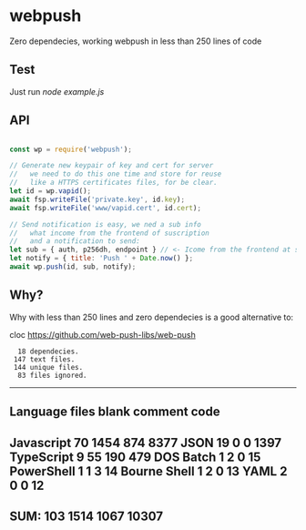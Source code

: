 # webpush
Zero dependecies, working webpush in less than 250 lines of code


## Test
Just run _node example.js_

## API

```javascript

const wp = require('webpush');

// Generate new keypair of key and cert for server
//   we need to do this one time and store for reuse
//   like a HTTPS certificates files, for be clear.
let id = wp.vapid();
await fsp.writeFile('private.key', id.key);
await fsp.writeFile('www/vapid.cert', id.cert);

// Send notification is easy, we ned a sub info
//   what income from the frontend of suscription
//   and a notification to send:
let sub = { auth, p256dh, endpoint } // <- Icome from the frontend at suscription time.
let notify = { title: 'Push ' + Date.now() };
await wp.push(id, sub, notify);
```

## Why?

Why with less than 250 lines and zero dependecies is a good alternative to:

cloc https://github.com/web-push-libs/web-push 

      18 dependecies.
     147 text files.
     144 unique files.
      83 files ignored.

-------------------------------------------------------------------------------
Language                     files          blank        comment           code
-------------------------------------------------------------------------------
Javascript                      70           1454            874           8377
JSON                            19              0              0           1397
TypeScript                       9             55            190            479
DOS Batch                        1              2              0             15
PowerShell                       1              1              3             14
Bourne Shell                     1              2              0             13
YAML                             2              0              0             12
-------------------------------------------------------------------------------
SUM:                           103           1514           1067          10307
-------------------------------------------------------------------------------